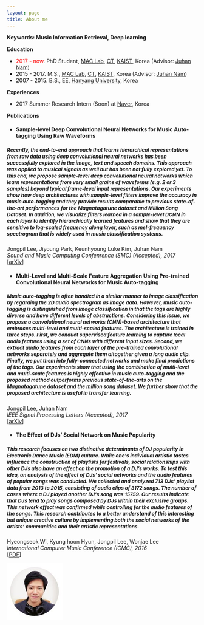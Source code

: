 ```yaml
---
layout: page
title: About me 
---
```


<strong>Keywords: Music Information Retrieval, Deep learning</strong>

<strong>Education</strong>
<ul>
  <li><font color="red">2017 - now</font>. PhD Student, <a href="http://mac.kaist.ac.kr/">MAC Lab</a>, <a href="https://ct.kaist.ac.kr/main.php?">CT</a>, <a href="http://www.kaist.ac.kr/html/en/">KAIST</a>, Korea (Advisor: <a href="http://mac.kaist.ac.kr/~juhan/?">Juhan Nam</a>)</li>
  <li><font color="black">2015 - 2017</font>. M.S., <a href="http://mac.kaist.ac.kr/">MAC Lab</a>, <a href="https://ct.kaist.ac.kr/main.php?">CT</a>, <a href="http://www.kaist.ac.kr/html/en/">KAIST</a>, Korea (Advisor: <a href="http://mac.kaist.ac.kr/~juhan/?">Juhan Nam</a>)</li>
  <li><font color="black">2007 - 2015</font>. B.S., EE, <a href="http://www.hanyang.ac.kr/web/eng">Hanyang University</a>, Korea</li>
</ul>

<strong>Experiences</strong>
<ul>
  <li>2017 Summer Research Intern (Soon) at <a href="http://recruit.navercorp.com/global/recruitMain">Naver</a>, Korea</li>
</ul>

<strong>Publications</strong>

<p>	
	<h4>
		<ul>
  			<li>Sample-level Deep Convolutional Neural Networks for Music Auto-tagging Using Raw Waveforms</li>
  		</ul>
	</h4>
	<h5>
		<font size="2">Recently, the end-to-end approach that learns hierarchical representations from raw data using deep convolutional neural networks has been successfully explored in the image, text and speech domains. This approach was applied to musical signals as well but has been not fully explored yet. To this end, we propose sample-level deep convolutional neural networks which learn representations from very small grains of waveforms (e.g. 2 or 3 samples) beyond typical frame-level input representations. Our experiments show how deep architectures with sample-level filters improve the accuracy in music auto-tagging and they provide results comparable to previous state-of-the-art performances for the Magnatagatune dataset and Million Song Dataset. In addition, we visualize filters learned in a sample-level DCNN in each layer to identify hierarchically learned features and show that they are sensitive to log-scaled frequency along layer, such as mel-frequency spectrogram that is widely used in music classification systems.</font>
	</h5>
	Jongpil Lee, Jiyoung Park, Keunhyoung Luke Kim, Juhan Nam<br>
	<i>Sound and Music Computing Confenrence (SMC) (Accepted), 2017</i> <br> [<a href="https://arxiv.org/abs/1703.01789" target="_blank">arXiv</a>] 
</p>

<p>	
	<h4>
		<ul>
  			<li>Multi-Level and Multi-Scale Feature Aggregation Using Pre-trained Convolutional Neural Networks for Music Auto-tagging</li>
  		</ul>
	</h4>
	<h5>
		<font size="2">Music auto-tagging is often handled in a similar manner to image classification by regarding the 2D audio spectrogram as image data. However, music auto-tagging is distinguished from image classification in that the tags are highly diverse and have different levels of abstractions. Considering this issue, we propose a convolutional neural networks (CNN)-based architecture that embraces multi-level and multi-scaled features. The architecture is trained in three steps. First, we conduct supervised feature learning to capture local audio features using a set of CNNs with different input sizes. Second, we extract audio features from each layer of the pre-trained convolutional networks separately and aggregate them altogether given a long audio clip. Finally, we put them into fully-connected networks and make final predictions of the tags. Our experiments show that using the combination of multi-level and multi-scale features is highly effective in music auto-tagging and the proposed method outperforms previous state-of-the-arts on the Magnatagatune dataset and the million song dataset. We further show that the proposed architecture is useful in transfer learning.</font>
	</h5>
	Jongpil Lee, Juhan Nam<br>
	<i>IEEE Signal Processing Letters (Accepted), 2017</i> <br> [<a href="https://arxiv.org/abs/1703.01793" target="_blank">arXiv</a>] 
</p>


<p>	
	<h4>
		<ul>
  			<li>The Effect of DJs’ Social Network on Music Popularity</li>
  		</ul>
	</h4>
	<h5>
		<font size="2">This research focuses on two distinctive determinants of DJ popularity in Electronic Dance Music (EDM) culture. While one's individual artistic tastes influence the construction of playlists for festivals, social relationships with other DJs also have an effect on the promotion of a DJ’s works. To test this idea, an analysis of the effect of DJs’ social networks and the audio features of popular songs was conducted. We collected and analyzed 713 DJs’ playlist data from 2013 to 2015, consisting of audio clips of 3172 songs. The number of cases where a DJ played another DJ's song was 15759. Our results indicate that DJs tend to play songs composed by DJs within their exclusive groups. This network effect was confirmed while controlling for the audio features of the songs. This research contributes to a better understand of this interesting but unique creative culture by implementing both the social networks of the artists’ communities and their artistic representations.</font>
	</h5>
	Hyeongseok Wi, Kyung hoon Hyun, Jongpil Lee, Wonjae Lee<br>
	<i>International Computer Music Conference (ICMC), 2016</i> <br> [<a href="assets/images/The effect of DJ's social networks on music popularity.pdf" target="_blank">PDF</a>] 
</p>


<span class="image left">
			<img src="assets/images/profile.png" title="Real Time Image Saliency for Black Box Classifiers" alt="Real Time Image Saliency for Black Box Classifiers" >
		</span>
